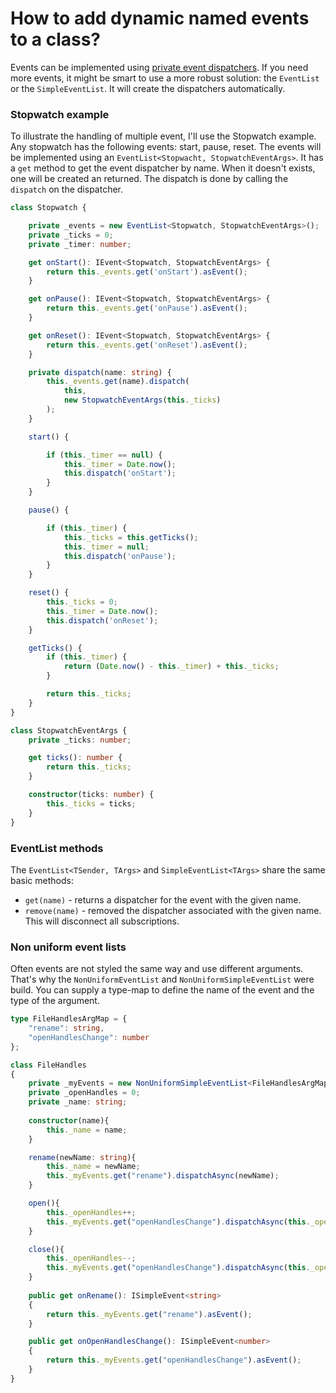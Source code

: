 ﻿# How to add dynamic named events to a class?
Events can be implemented using <a href="HowToAddAnEventToAClass.md">private event dispatchers</a>. If you need more
events, it might be smart to use a more robust solution: the `EventList` or the `SimpleEventList`. It will create
the dispatchers automatically.

### Stopwatch example
To illustrate the handling of multiple event, I'll use the Stopwatch example. Any stopwatch has the following events:
start, pause, reset. The events will be implemented using an `EventList<Stopwacht, StopwatchEventArgs>`. It has 
a `get` method to get the event dispatcher by name. When it doesn't exists, one will be created an returned. The dispatch is 
done by calling the `dispatch` on the dispatcher.

```typescript
class Stopwatch {

    private _events = new EventList<Stopwatch, StopwatchEventArgs>();
    private _ticks = 0;
    private _timer: number;

    get onStart(): IEvent<Stopwatch, StopwatchEventArgs> {
        return this._events.get('onStart').asEvent();
    }

    get onPause(): IEvent<Stopwatch, StopwatchEventArgs> {
        return this._events.get('onPause').asEvent();
    }

    get onReset(): IEvent<Stopwatch, StopwatchEventArgs> {
        return this._events.get('onReset').asEvent();
    }

    private dispatch(name: string) {
        this._events.get(name).dispatch(
            this,
            new StopwatchEventArgs(this._ticks)
        );
    }

    start() {

        if (this._timer == null) {
            this._timer = Date.now();
            this.dispatch('onStart');
        }
    }

    pause() {

        if (this._timer) {
            this._ticks = this.getTicks();
            this._timer = null;
            this.dispatch('onPause');
        }
    }

    reset() {
        this._ticks = 0;
        this._timer = Date.now();
        this.dispatch('onReset');
    }

    getTicks() {
        if (this._timer) {
            return (Date.now() - this._timer) + this._ticks;
        }

        return this._ticks;
    }
}

class StopwatchEventArgs {
    private _ticks: number;

    get ticks(): number {
        return this._ticks;
    }

    constructor(ticks: number) {
        this._ticks = ticks;
    }
}

```

### EventList methods
The `EventList<TSender, TArgs>` and `SimpleEventList<TArgs>` share the same basic methods:

- `get(name)` - returns a dispatcher for the event with the given name.
- `remove(name)` - removed the dispatcher associated with the given name. This will disconnect all subscriptions.

### Non uniform event lists
Often events are not styled the same way and use different arguments. That's why the `NonUniformEventList` and `NonUniformSimpleEventList` were build. You can supply a type-map to define the name of the event and the type of the argument.

```typescript
type FileHandlesArgMap = {
    "rename": string,
    "openHandlesChange": number
};

class FileHandles
{
    private _myEvents = new NonUniformSimpleEventList<FileHandlesArgMap>();
    private _openHandles = 0;
    private _name: string;
    
    constructor(name){
        this._name = name;
    }

    rename(newName: string){
        this._name = newName;
        this._myEvents.get("rename").dispatchAsync(newName);
    }

    open(){
        this._openHandles++;
        this._myEvents.get("openHandlesChange").dispatchAsync(this._openHandles);
    }

    close(){
        this._openHandles--;
        this._myEvents.get("openHandlesChange").dispatchAsync(this._openHandles);
    }
    
    public get onRename(): ISimpleEvent<string>
    {
        return this._myEvents.get("rename").asEvent();
    }

    public get onOpenHandlesChange(): ISimpleEvent<number>
    {
        return this._myEvents.get("openHandlesChange").asEvent();
    }
}
```
